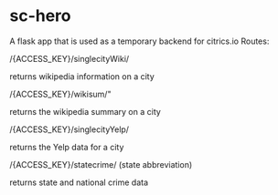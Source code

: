 # sc-hero
A flask app that is used as a temporary backend for citrics.io
Routes:

/{ACCESS_KEY}/singlecityWiki/<id>
  
  returns wikipedia information on a city
  
/{ACCESS_KEY}/wikisum/<id>"
  
  returns the wikipedia summary on a city
  
/{ACCESS_KEY}/singlecityYelp/<id>
  
  returns the Yelp data for a city
  
/{ACCESS_KEY}/statecrime/<sa> (state abbreviation)
  
  returns state and national crime data
